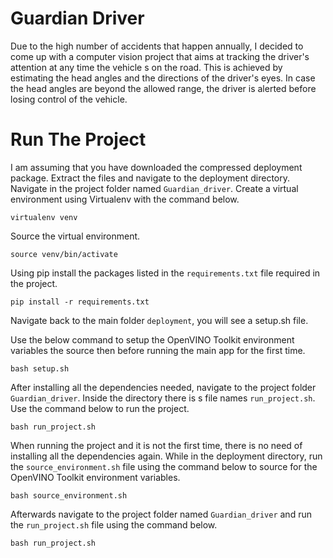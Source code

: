 # Guardian Driver

Due to the high number of accidents that happen annually, I decided to come up with a computer vision
project that aims at tracking the driver's attention at any time the vehicle s on the road. This is achieved by
estimating the head angles and the directions of the driver's eyes.
In case the head angles are beyond the allowed range, the driver is alerted before losing control of the vehicle.

# Run The Project
I am assuming that you have downloaded the compressed deployment package. Extract the files
and navigate to the deployment directory. Navigate in the project folder named `Guardian_driver`. Create a virtual environment 
using Virtualenv with the command below.
```
virtualenv venv
```
Source the virtual environment.
```
source venv/bin/activate
```
Using pip install the packages listed in the `requirements.txt` file required in the project.
```
pip install -r requirements.txt
``` 

Navigate back to the main folder `deployment`, you will see a setup.sh file.

Use the below command to setup the OpenVINO Toolkit environment variables the source then before running the main app
 for the first time.
 
 ```
 bash setup.sh
 ```

After installing all the dependencies needed, navigate to the project folder `Guardian_driver`.
Inside the directory there is s file names `run_project.sh`. Use the command below to run the project.
```
bash run_project.sh
```

When running the project and it is not the first time, there is no need of installing all the dependencies again. While in the
deployment directory, run the `source_environment.sh` file using the command below to source for the OpenVINO Toolkit environment variables.
```
bash source_environment.sh
```
Afterwards navigate to the project folder named `Guardian_driver` and run the `run_project.sh` file using the command below.
```
bash run_project.sh
```